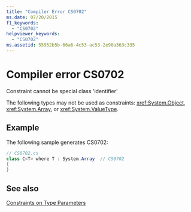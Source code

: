 ```yaml
---
title: "Compiler Error CS0702"
ms.date: 07/20/2015
f1_keywords: 
  - "CS0702"
helpviewer_keywords: 
  - "CS0702"
ms.assetid: 55952b5b-66a6-4c53-ac53-2e90a363c335
---
```

# Compiler error CS0702
Constraint cannot be special class 'identifier'  
  
 The following types may not be used as constraints:  <xref:System.Object>, <xref:System.Array>, or <xref:System.ValueType>.  
  
## Example  
 The following sample generates CS0702:  
  
```csharp  
// CS0702.cs  
class C<T> where T : System.Array  // CS0702  
{  
}  
```  
  
## See also  
 [Constraints on Type Parameters](../../programming-guide/generics/constraints-on-type-parameters.md)

